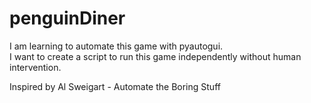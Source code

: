 # penguinDiner

I am learning to automate this game with pyautogui.\
I want to create a script to run this game independently without human intervention.

Inspired by Al Sweigart - Automate the Boring Stuff


